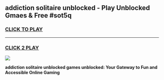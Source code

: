 
## addiction solitaire unblocked - Play Unblocked Gmaes & Free #sot5q
<h3>
<a href="https://news.freeplayer.one?title=addiction_solitaire_unblocked&ref=27F">CLICK TO PLAY</a></h3>
<hr>

<h3>
<a href="https://news.freeplayer.one?title=addiction_solitaire_unblocked&ref=27F">CLICK 2 PLAY</a>
  
</h3>

<a href="https://news.freeplayer.one?title=addiction_solitaire_unblocked&ref=27F/"><img src="https://clearcache.store/games.png"></a>


**addiction solitaire unblocked games unblocked: Your Gateway to Fun and Accessible Online Gaming**
